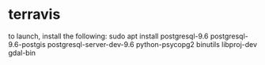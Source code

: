 # terravis

to launch, install the following:
sudo apt install postgresql-9.6 postgresql-9.6-postgis postgresql-server-dev-9.6 python-psycopg2 binutils libproj-dev gdal-bin
